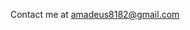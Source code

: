 Contact me at amadeus8182@gmail.com

<!---
Amadeus8182/Amadeus8182 is a ✨ special ✨ repository because its `README.md` (this file) appears on your GitHub profile.
You can click the Preview link to take a look at your changes.
--->
